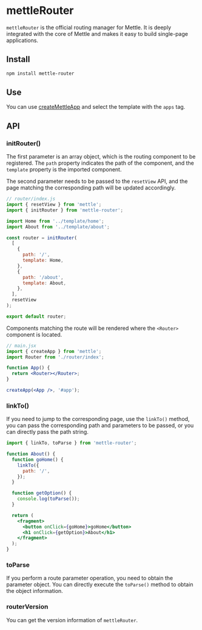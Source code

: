 # mettleRouter

`mettleRouter` is the official routing manager for Mettle. It is deeply integrated with the core of Mettle and makes it easy to build single-page applications.

## Install

```bash
npm install mettle-router
```

## Use

You can use [createMettleApp](/tool/createMettleApp/) and select the template with the `apps` tag.

## API

### initRouter()

The first parameter is an array object, which is the routing component to be registered. The `path` property indicates the path of the component, and the `template` property is the imported component.

The second parameter needs to be passed to the `resetView` API, and the page matching the corresponding path will be updated accordingly.

```js
// router/index.js
import { resetView } from 'mettle';
import { initRouter } from 'mettle-router';

import Home from '../template/home';
import About from '../template/about';

const router = initRouter(
  [
    {
      path: '/',
      template: Home,
    },
    {
      path: '/about',
      template: About,
    },
  ],
  resetView
);

export default router;
```

Components matching the route will be rendered where the `<Router>` component is located.

```jsx
// main.jsx
import { createApp } from 'mettle';
import Router from './router/index';

function App() {
  return <Router></Router>;
}

createApp(<App />, '#app');
```

### linkTo()

If you need to jump to the corresponding page, use the `linkTo()` method, you can pass the corresponding path and parameters to be passed, or you can directly pass the path string.

```jsx
import { linkTo, toParse } from 'mettle-router';

function About() {
  function goHome() {
    linkTo({
      path: '/',
    });
  }

  function getOption() {
    console.log(toParse());
  }

  return (
    <fragment>
      <button onClick={goHome}>goHome</button>
      <h1 onClick={getOption}>About</h1>
    </fragment>
  );
}
```

### toParse

If you perform a route parameter operation, you need to obtain the parameter object. You can directly execute the `toParse()` method to obtain the object information.

### routerVersion

You can get the version information of `mettleRouter`.
